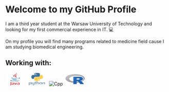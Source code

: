 # Welcome to my GitHub Profile 

I am a third year student at the Warsaw University of Technology and looking for my first commercial experience in IT. :computer:

On my profile you will find many programs related to medicine field cause I am studying biomedical engineering.	

## Working with: 
<div>
<img src="https://github.com/devicons/devicon/blob/master/icons/java/java-original-wordmark.svg" title="Java" alt="Java" width="60" height="40"/>&nbsp
<img src="https://github.com/devicons/devicon/blob/master/icons/python/python-original-wordmark.svg" title="Python" alt="Python" width="60" height="40"/>&nbsp
<img src="https://github.com/isocpp/logos/blob/master/cpp_logo.svg" title="Cpp" alt="Cpp" width="60" height="40"/>&nbsp
<img src="https://github.com/devicons/devicon/blob/master/icons/r/r-original.svg" title="R" alt="R" width="60" height="40"/>&nbsp  
<div>


